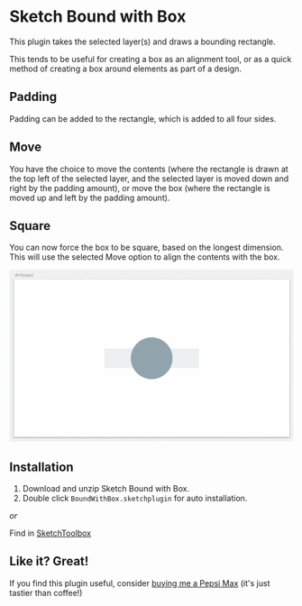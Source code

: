 # Sketch Bound with Box

This plugin takes the selected layer(s) and draws a bounding rectangle.

This tends to be useful for creating a box as an alignment tool, or as a quick method of creating a box around elements as part of a design.

## Padding

Padding can be added to the rectangle, which is added to all four sides.

## Move

You have the choice to move the contents (where the rectangle is drawn at the top left of the selected layer, and the selected layer is moved down and right by the padding amount), or move the box (where the rectangle is moved up and left by the padding amount).

## Square

You can now force the box to be square, based on the longest dimension. This will use the selected Move option to align the contents with the box.

![Sketch Bound with Box gathering user input](/BoundWithBox.sketchplugin/Contents/Resources/bound-with-box.gif?raw=true)

## Installation

1. Download and unzip Sketch Bound with Box.
2. Double click `BoundWithBox.sketchplugin` for auto installation.

*or*

Find in [SketchToolbox](http://sketchtoolbox.com/)

## Like it? Great!

If you find this plugin useful, consider [buying me a Pepsi Max](https://paypal.me/howles/5) (it's just tastier than coffee!)
